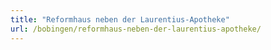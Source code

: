 ```yaml
---
title: "Reformhaus neben der Laurentius-Apotheke"
url: /bobingen/reformhaus-neben-der-laurentius-apotheke/
---
```

